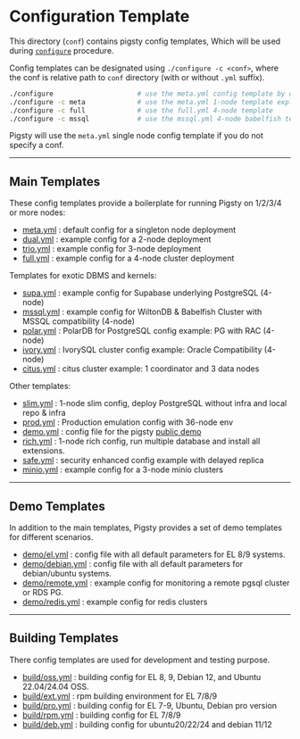 # Configuration Template

This directory (`conf`) contains pigsty config templates, Which will be used during [`configure`](https://pigsty.io/docs/setup/install/#configure) procedure.

Config templates can be designated using `./configure -c <conf>`, where the conf is relative path to `conf` directory (with or without `.yml` suffix).

```bash
./configure                     # use the meta.yml config template by default
./configure -c meta             # use the meta.yml 1-node template explicitly
./configure -c full             # use the full.yml 4-node template
./configure -c mssql            # use the mssql.yml 4-node babelfish template 
```

Pigsty will use the `meta.yml` single node config template if you do not specify a conf. 


----------

## Main Templates

These config templates provide a boilerplate for running Pigsty on 1/2/3/4 or more nodes:

* [meta.yml](meta.yml) : default config for a singleton node deployment
* [dual.yml](dual.yml) : example config for a 2-node deployment
* [trio.yml](trio.yml) : example config for 3-node deployment
* [full.yml](full.yml) : example config for a 4-node cluster deployment

Templates for exotic DBMS and kernels:

* [supa.yml](supa.yml) : example config for Supabase underlying PostgreSQL (4-node)
* [mssql.yml](mssql.yml) : example config for WiltonDB & Babelfish Cluster with MSSQL compatibility (4-node)
* [polar.yml](polar.yml) : PolarDB for PostgreSQL config example: PG with RAC (4-node)
* [ivory.yml](ivory.yml) : IvorySQL cluster config example: Oracle Compatibility (4-node)
* [citus.yml](citus.yml) : citus cluster example: 1 coordinator and 3 data nodes

Other templates:

* [slim.yml](slim.yml) : 1-node slim config, deploy PostgreSQL without infra and local repo & infra
* [prod.yml](prod.yml) : Production emulation config with 36-node env
* [demo.yml](demo.yml) : config file for the pigsty [public demo](https://demo.pigsty.cc)
* [rich.yml](rich.yml) : 1-node rich config, run multiple database and install all extensions.
* [safe.yml](safe.yml) : security enhanced config example with delayed replica
* [minio.yml](minio.yml) : example config for a 3-node minio clusters


----------

## Demo Templates

In addition to the main templates, Pigsty provides a set of demo templates for different scenarios.

* [demo/el.yml](demo/remote.yml) : config file with all default parameters for EL 8/9 systems.
* [demo/debian.yml](demo/debian.yml) : config file with all default parameters for debian/ubuntu systems.
* [demo/remote.yml](demo/remote.yml) : example config for monitoring a remote pgsql cluster or RDS PG.
* [demo/redis.yml](demo/redis.yml) : example config for redis clusters


----------

## Building Templates

There config templates are used for development and testing purpose.

* [build/oss.yml](build/oss.yml) : building config for EL 8, 9, Debian 12, and Ubuntu 22.04/24.04 OSS.
* [build/ext.yml](build/ext.yml) : rpm building environment for EL 7/8/9
* [build/pro.yml](build/pro.yml) : building config for EL 7-9, Ubuntu, Debian pro version
* [build/rpm.yml](build/rpm.yml) : building config for EL 7/8/9
* [build/deb.yml](build/deb.yml) : building config for ubuntu20/22/24 and debian 11/12

